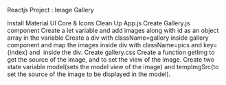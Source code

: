 Reactjs Project : Image Gallery

Install Material UI Core & Icons
Clean Up App.js
Create Gallery.js component
Create a let variable and add images along with id as an object array in the variable
Create a div with className=gallery inside gallery component and map the images inside div with className=pics and key={index} and <img /> inside the div.
Create gallery.css
Create a function getImg to get the source of the image, and to set the view of the image.
Create two state variable model(sets the model view of the image) and tempImgSrc(to set the source of the image to be displayed in the model).
